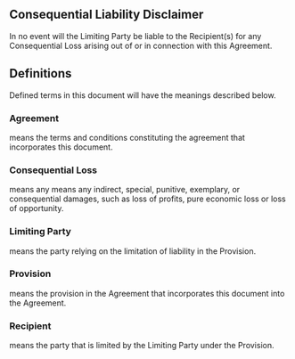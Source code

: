 ## Consequential Liability Disclaimer

In no event will the Limiting Party be liable to the Recipient(s) for any Consequential Loss arising out of or in connection with this Agreement.

## Definitions

Defined terms in this document will have the meanings described below.

### Agreement
means the terms and conditions constituting the agreement that incorporates this document.

### Consequential Loss
means any means any indirect, special, punitive, exemplary, or consequential damages, such as loss of profits, pure economic loss or loss of opportunity.

### Limiting Party
means the party relying on the limitation of liability in the Provision.

### Provision
means the provision in the Agreement that incorporates this document into the Agreement.

### Recipient
means the party that is limited by the Limiting Party under the Provision.
